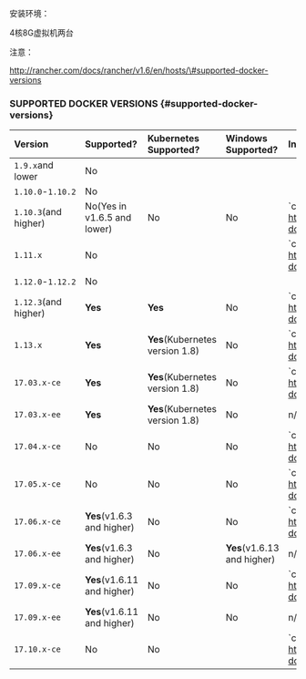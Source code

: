安装环境：

4核8G虚拟机两台







注意：

http://rancher.com/docs/rancher/v1.6/en/hosts/\#supported-docker-versions

### SUPPORTED DOCKER VERSIONS {#supported-docker-versions}

| Version | Supported? | Kubernetes Supported? | Windows Supported? | Install Script |
| :--- | :--- | :--- | :--- | :--- |
| `1.9.x`and lower | No |  |  |  |
| `1.10.0`-`1.10.2` | No |  |  |  |
| `1.10.3`\(and higher\) | No\(Yes in v1.6.5 and lower\) | No | No | `curl https://releases.rancher.com/install-docker/1.10.sh | sh` |
| `1.11.x` | No |  |  | `curl https://releases.rancher.com/install-docker/1.11.sh | sh` |
| `1.12.0`-`1.12.2` | No |  |  |  |
| `1.12.3`\(and higher\) | **Yes** | **Yes** | No | `curl https://releases.rancher.com/install-docker/1.12.sh | sh` |
| `1.13.x` | **Yes** | **Yes**\(Kubernetes version 1.8\) | No | `curl https://releases.rancher.com/install-docker/1.13.sh | sh` |
| `17.03.x-ce` | **Yes** | **Yes**\(Kubernetes version 1.8\) | No | `curl https://releases.rancher.com/install-docker/17.03.sh | sh` |
| `17.03.x-ee` | **Yes** | **Yes**\(Kubernetes version 1.8\) | No | n/a |
| `17.04.x-ce` | No | No | No | `curl https://releases.rancher.com/install-docker/17.04.sh | sh` |
| `17.05.x-ce` | No | No | No | `curl https://releases.rancher.com/install-docker/17.05.sh | sh` |
| `17.06.x-ce` | **Yes**\(v1.6.3 and higher\) | No | No | `curl https://releases.rancher.com/install-docker/17.06.sh | sh` |
| `17.06.x-ee` | **Yes**\(v1.6.3 and higher\) | No | **Yes**\(v1.6.13 and higher\) | n/a |
| `17.09.x-ce` | **Yes**\(v1.6.11 and higher\) | No | No | `curl https://releases.rancher.com/install-docker/17.09.sh | sh` |
| `17.09.x-ee` | **Yes**\(v1.6.11 and higher\) | No | No | n/a |
| `17.10.x-ce` | No | No |  | `curl https://releases.rancher.com/install-docker/17.10.sh | sh` |





